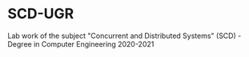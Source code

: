 # SCD-UGR
Lab work of the subject "Concurrent and Distributed Systems" (SCD) - Degree in Computer Engineering 2020-2021

